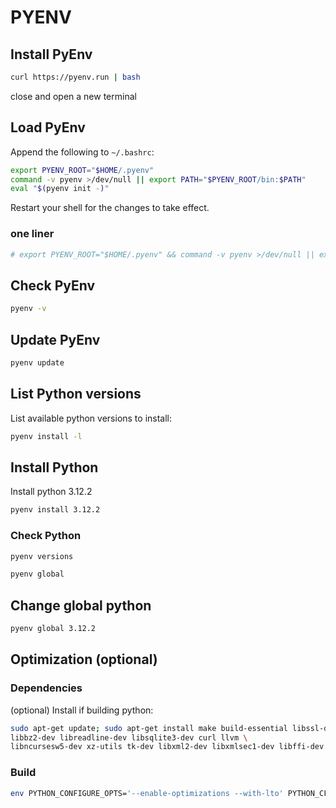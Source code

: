 # PYENV


## Install PyEnv

```bash
curl https://pyenv.run | bash
```

close and open a new terminal


## Load PyEnv 

Append the following to `~/.bashrc`:

```bash
export PYENV_ROOT="$HOME/.pyenv"
command -v pyenv >/dev/null || export PATH="$PYENV_ROOT/bin:$PATH"
eval "$(pyenv init -)"
```

Restart your shell for the changes to take effect.


### one liner

```bash
# export PYENV_ROOT="$HOME/.pyenv" && command -v pyenv >/dev/null || export PATH="$PYENV_ROOT/bin:$PATH" && eval "$(pyenv init -)" && eval "$(pyenv virtualenv-init -)" >> ~/.bashrc
```

## Check PyEnv

```bash
pyenv -v
```


## Update PyEnv

```bash
pyenv update
```


## List Python versions

List available python versions to install:

```bash
pyenv install -l
```


## Install Python

Install python 3.12.2

```bash
pyenv install 3.12.2
```


### Check Python

```bash
pyenv versions
```

```bash
pyenv global
```


## Change global python

```bash
pyenv global 3.12.2
```


## Optimization (optional)

### Dependencies

(optional) Install if building python:

```bash
sudo apt-get update; sudo apt-get install make build-essential libssl-dev zlib1g-dev \
libbz2-dev libreadline-dev libsqlite3-dev curl llvm \
libncursesw5-dev xz-utils tk-dev libxml2-dev libxmlsec1-dev libffi-dev liblzma-dev
```

### Build

```bash
env PYTHON_CONFIGURE_OPTS='--enable-optimizations --with-lto' PYTHON_CFLAGS='-march=native -mtune=native' pyenv install 3.12.2
```
